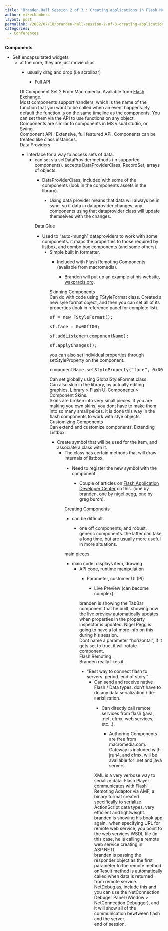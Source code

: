 ```yaml
---
title: 'Branden Hall Session 2 of 3 : Creating applications in Flash MX'
author: mikechambers
layout: post
permalink: /2002/07/10/branden-hall-session-2-of-3-creating-applications-in-flash-mx/
categories:
  - Conferences
---
```



**Components**  
  
*   Self encapsultated widgets  
    *   at the core, they are just movie clips  
        *   usually drag and drop (i.e scrollbar)  
            *   Full API</UL>
              
            UI Component Set 2 From Macromedia. Avaliable from [Flash Exchange][1].  
            Most components support handlers, which is the name of the function that you want to be called when an event happens. By default the function is on the same timeline as the components. You can set them via the API to use functions on any object.  
            Components are similar to components in MS visual studio, or Swing.  
            Component API : Extensive, full featured API. Components can be treated like class instances.  
            Data Providers  
              
            *   interface for a way to access sets of data.  
                *   can set via setDataProvider methods (in supported components). accepts DataProviderClass, RecordSet, arrays of objects.  
                    *   DataProviderClass, included with some of the components (look in the components assets in the library).  
                        *   Using data provider means that data will always be in sync, so if data in dataprovider changes, any components using that dataprovider class will update themselves with the changes.</UL>
                          
                        Data Glue  
                          
                        *   Used to &#8220;auto-mungh&#8221; dataproviders to work with some components. it maps the properties to those required by listbox, and combo box components (and some others).  
                            *   Simple built in formatter.  
                                *   Included with Flash Remoting Components (avaliable from macromedia).  
                                    *   Branden will put up an example at his website, [waxpraxis.org][2].</UL>
                                      
                                    Skinning Components  
                                    Can do with code using FStyleFormat class. Created a new syle format object, and then you can set all of its properties (look in reference panel for complete list).
                                    <PRE>sf = new FStyleFormat();</PRE>
                                    
                                    <PRE>sf.face = 0x00ff00;</PRE>
                                    
                                    <PRE>sf.addListener(componentName);</PRE>
                                    
                                    <PRE>sf.applyChanges();</PRE>
                                    
                                      
                                    you can also set individual properties through setStyleProperty on the component.
                                    <PRE>componentName.setStyleProperty(&#8220;face&#8221;, 0x00ff00);</PRE>
                                    
                                      
                                    Can set globally using GlobalStyleFormat class.  
                                    Can also skin in the library, by actually editing graphics. Library > Flash UI Components > Component Skins.  
                                    Skins are broken into very small pieces. if you are making you own skins, you dont have to make them into so many small peices. it is done this way in the flash components to work with stye objects.  
                                    Customizing Components  
                                    Can extend and customize components. Extending Listbox.  
                                      
                                    *   Create symbol that will be used for the item, and associate a class with it.  
                                        *   The class has certain methods that will draw internals of listbox.  
                                            *   Need to register the new symbol with the component.  
                                                *   Couple of articles on [Flash Application Developer Center][3] on this. (one by branden, one by nigel pegg, one by greg burch).</UL>
                                                  
                                                Creating Components  
                                                  
                                                *   can be difficult.  
                                                    *   one off components, and robust, generic components. the latter can take a long time, but are usually more useful in more situations.</UL>
                                                      
                                                    main pieces  
                                                      
                                                    *   main code, displays item, drawing  
                                                        *   API code, runtime manipulation  
                                                            *   Parameter, customer UI (PI)  
                                                                *   Live Preview (can become complex).</UL>
                                                                  
                                                                branden is showing the TabBar component that he built, showing how the live preview automatically updates when properties in the property inspector is updated. Nigel Pegg is going to have a lot more info on this during his session.  
                                                                Dont name a parameter &#8220;horizontal&#8221;, if it gets set to true, it will rotate component.  
                                                                Flash Remoting  
                                                                Branden really likes it.  
                                                                  
                                                                *   &#8220;Best way to connect flash to servers. period. end of story.&#8221;  
                                                                    *   Can send and receive native Flash / Data types. don&#8217;t have to do any data serialization / de-serialization.  
                                                                        *   Can directly call remote services from flash (java, .net, cfmx, web services, etc...).  
                                                                            *   Authoring Components are free from macromedia.com. Gateway is included with jrun4, and cfmx. will be avaliable for .net and java servers.</UL>
                                                                              
                                                                            XML is a very verbose way to serialize data. Flash Player communicates with Flash Remoting Adaptor via AMF, a binary format created specifically to serialize ActionScript data types. very efficient and lightweight.  
                                                                            branden is showing his book app again.&nbsp;&nbsp;when specifying URL for remote web service, you point to the web services WSDL file (in this case, he is calling a remote web service creating in ASP.NET).  
                                                                            branden is passing the responder object as the first parameter to the remote method. onResult method is automatically called when data is returned from remote service.  
                                                                            NetDebug.as, include this and you can use the NetConnection Debuger Panel (Window > NetConnection Debugger), and it will show all of the communication bewtween flash and the server.  
                                                                            end of session.</p>

 [1]: http://www.macromedia.com/exchange/flash/
 [2]: http://www.waxpraxis.org
 [3]: http://www.macromedia.com/desdev/mx/flash/